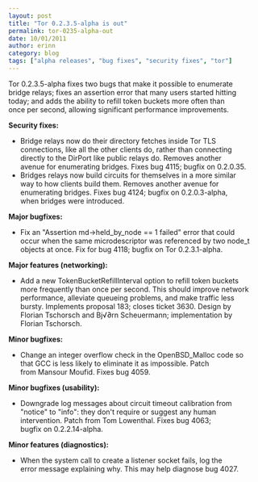 ```yaml
---
layout: post
title: "Tor 0.2.3.5-alpha is out"
permalink: tor-0235-alpha-out
date: 10/01/2011
author: erinn
category: blog
tags: ["alpha releases", "bug fixes", "security fixes", "tor"]
---
```


Tor 0.2.3.5-alpha fixes two bugs that make it possible to enumerate  
 bridge relays; fixes an assertion error that many users started hitting  
 today; and adds the ability to refill token buckets more often than  
 once per second, allowing significant performance improvements.

**Security fixes:**

- Bridge relays now do their directory fetches inside Tor TLS  
 connections, like all the other clients do, rather than connecting  
 directly to the DirPort like public relays do. Removes another  
 avenue for enumerating bridges. Fixes bug 4115; bugfix on 0.2.0.35.
- Bridges relays now build circuits for themselves in a more similar  
 way to how clients build them. Removes another avenue for  
 enumerating bridges. Fixes bug 4124; bugfix on 0.2.0.3-alpha,  
 when bridges were introduced.

**Major bugfixes:**

- Fix an "Assertion md->held\_by\_node == 1 failed" error that could  
 occur when the same microdescriptor was referenced by two node\_t  
 objects at once. Fix for bug 4118; bugfix on Tor 0.2.3.1-alpha.

**Major features (networking):**

- Add a new TokenBucketRefillInterval option to refill token buckets  
 more frequently than once per second. This should improve network  
 performance, alleviate queueing problems, and make traffic less  
 bursty. Implements proposal 183; closes ticket 3630. Design by  
 Florian Tschorsch and Bj√∂rn Scheuermann; implementation by  
 Florian Tschorsch.

**Minor bugfixes:**

- Change an integer overflow check in the OpenBSD\_Malloc code so  
 that GCC is less likely to eliminate it as impossible. Patch  
 from Mansour Moufid. Fixes bug 4059.

**Minor bugfixes (usability):**

- Downgrade log messages about circuit timeout calibration from  
 "notice" to "info": they don't require or suggest any human  
 intervention. Patch from Tom Lowenthal. Fixes bug 4063;  
 bugfix on 0.2.2.14-alpha.

**Minor features (diagnostics):**

- When the system call to create a listener socket fails, log the  
 error message explaining why. This may help diagnose bug 4027.

